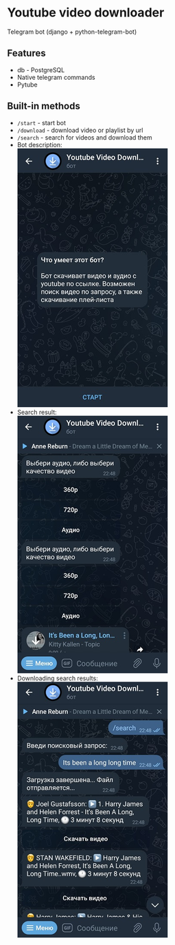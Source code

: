 # Youtube video downloader
Telegram bot (django + python-telegram-bot)

## Features

* db - PostgreSQL
* Native telegram commands
* Pytube 

## Built-in methods
* `/start` - start bot
* `/download` - download video or playlist by url
* `/search` - search for videos and download them
* Bot description: <br>
![start](/.github/img/ex1.jpg)
* Search result: <br>
![search result](/.github/img/ex2.jpg)
* Downloading search results: <br>
![downloading search results](/.github/img/ex3.jpg)